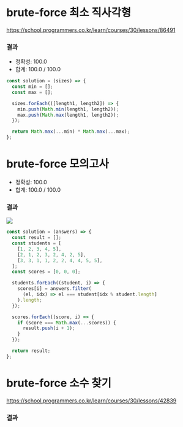 # brute-force 최소 직사각형

https://school.programmers.co.kr/learn/courses/30/lessons/86491

### 결과

- 정확성: 100.0
- 합계: 100.0 / 100.0

```js
const solution = (sizes) => {
  const min = [];
  const max = [];

  sizes.forEach(([length1, length2]) => {
    min.push(Math.min(length1, length2));
    max.push(Math.max(length1, length2));
  });

  return Math.max(...min) * Math.max(...max);
};
```

# brute-force 모의고사

- 정확성: 100.0
- 합계: 100.0 / 100.0

### 결과

![](https://velog.velcdn.com/images/nsunny0908/post/fff2f578-4587-448b-9623-913d5c432c32/image.png)

```js
const solution = (answers) => {
  const result = [];
  const students = [
    [1, 2, 3, 4, 5],
    [2, 1, 2, 3, 2, 4, 2, 5],
    [3, 3, 1, 1, 2, 2, 4, 4, 5, 5],
  ];
  const scores = [0, 0, 0];

  students.forEach((student, i) => {
    scores[i] = answers.filter(
      (el, idx) => el === student[idx % student.length]
    ).length;
  });

  scores.forEach((score, i) => {
    if (score === Math.max(...scores)) {
      result.push(i + 1);
    }
  });

  return result;
};
```

# brute-force 소수 찾기

https://school.programmers.co.kr/learn/courses/30/lessons/42839

### 결과

```js

```
